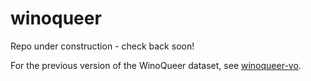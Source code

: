 # winoqueer

Repo under construction - check back soon!

For the previous version of the WinoQueer dataset, see [winoqueer-vo](https://github.com/katyfelkner/winoqueer-v0).
